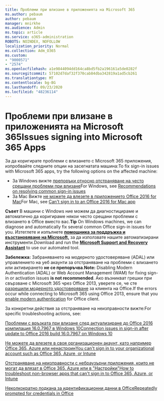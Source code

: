 ```yaml
---
title: Проблеми при влизане в приложенията на Microsoft 365
ms.author: pebaum
author: pebaum
manager: mnirkhe
ms.audience: Admin
ms.topic: article
ms.service: o365-administration
ROBOTS: NOINDEX, NOFOLLOW
localization_priority: Normal
ms.collection: Adm_O365
ms.custom:
- "9000571"
- "2574"
ms.openlocfilehash: a1e9844094dd164ca8bd5fb2a196161a5de0282f
ms.sourcegitcommit: 57102d7daf32f370cab84dba342819a1ad5cb261
ms.translationtype: MT
ms.contentlocale: bg-BG
ms.lasthandoff: 09/23/2020
ms.locfileid: "48236114"
---
```

# <a name="issues-signing-into-microsoft-365-apps"></a><span data-ttu-id="c689f-102">Проблеми при влизане в приложенията на Microsoft 365</span><span class="sxs-lookup"><span data-stu-id="c689f-102">Issues signing into Microsoft 365 Apps</span></span>

<span data-ttu-id="c689f-103">За да коригирате проблеми с влизането с Microsoft 365 приложения, изпробвайте следните опции на засегнатата машина:</span><span class="sxs-lookup"><span data-stu-id="c689f-103">To fix sign-in issues with Microsoft 365 apps, try the following options on the affected machine:</span></span>  

- <span data-ttu-id="c689f-104">За Windows вижте [препоръки относно отстраняване на често срещани проблеми при влизане](https://docs.microsoft.com/office365/troubleshoot/administration/disabling-adal-wam-not-recommended#recommendations-on-resolving-common-sign-in-issues)</span><span class="sxs-lookup"><span data-stu-id="c689f-104">For Windows, see [Recommendations on resolving common sign-in issues](https://docs.microsoft.com/office365/troubleshoot/administration/disabling-adal-wam-not-recommended#recommendations-on-resolving-common-sign-in-issues)</span></span>
- <span data-ttu-id="c689f-105">За Mac Вижте  [не можете да влезете в приложението Office 2016 for Mac](https://docs.microsoft.com/office365/troubleshoot/authentication/sign-in-to-office-2016-for-mac-fail)</span><span class="sxs-lookup"><span data-stu-id="c689f-105">For Mac, see  [Can't sign in to an Office 2016 for Mac app](https://docs.microsoft.com/office365/troubleshoot/authentication/sign-in-to-office-2016-for-mac-fail)</span></span>

<span data-ttu-id="c689f-106">**Съвет** В машини с Windows ние можем да диагностицираме и автоматично да коригираме някои често срещани проблеми с влизането в Office вместо вас.</span><span class="sxs-lookup"><span data-stu-id="c689f-106">**Tip** On Windows machines, we can diagnose and automatically fix several common Office sign-in issues for you.</span></span> <span data-ttu-id="c689f-107">Изтеглете и изпълнете  **[помощника за поддръжка и възстановяване на Microsoft,](https://aka.ms/SaRA-OfficeSignInScenario)** за да използвате нашите автоматизирани инструменти.</span><span class="sxs-lookup"><span data-stu-id="c689f-107">Download and run the  **[Microsoft Support and Recovery Assistant](https://aka.ms/SaRA-OfficeSignInScenario)** to use our automated tool.</span></span>

<span data-ttu-id="c689f-108">**Забележка:** Забраняването на модерното удостоверяване (ADAL) или управлението на уеб акаунти за отстраняване на проблеми с влизането или активирането  **не се препоръчва**.</span><span class="sxs-lookup"><span data-stu-id="c689f-108">**Note:** Disabling Modern Authentication (ADAL) or Web Account Management (WAM) for fixing sign-in or activation issues  **is not recommended**.</span></span> <span data-ttu-id="c689f-109">Ако възникват грешки при свързване с Microsoft 365 чрез Office 2013, уверете се, че сте [разрешили модерното удостоверяване](https://docs.microsoft.com/microsoft-365/admin/security-and-compliance/enable-modern-authentication)  за клиента на Office.</span><span class="sxs-lookup"><span data-stu-id="c689f-109">If the errors occur while connecting to Microsoft 365 using Office 2013, ensure that you [enable modern authentication](https://docs.microsoft.com/microsoft-365/admin/security-and-compliance/enable-modern-authentication)  for Office client.</span></span>

<span data-ttu-id="c689f-110">За конкретни действия за отстраняване на неизправности вижте:</span><span class="sxs-lookup"><span data-stu-id="c689f-110">For specific troubleshooting actions, see:</span></span>

[<span data-ttu-id="c689f-111">Проблеми с връзката при влизане след актуализиране до Office 2016 компилация 16.0.7967 в Windows 10</span><span class="sxs-lookup"><span data-stu-id="c689f-111">Connection issues in sign-in after update to Office 2016 build 16.0.7967 on Windows 10</span></span>](https://docs.microsoft.com/office365/troubleshoot/administration/connection-issue-when-sign-in-office-2016)  

[<span data-ttu-id="c689f-112">Не можете да влезете в своя организационен акаунт, като например Office 365, Azure или ненастроин</span><span class="sxs-lookup"><span data-stu-id="c689f-112">You can't sign in to your organizational account such as Office 365, Azure, or Intune</span></span>](https://docs.microsoft.com/office365/troubleshoot/authentication/sign-in-to-office-365-azure-intune)

[<span data-ttu-id="c689f-113">Отстраняване на неизправности с небраузърни приложения, които не могат да влязат в Office 365, Azure или в "Настройки"</span><span class="sxs-lookup"><span data-stu-id="c689f-113">How to troubleshoot non-browser apps that can't sign in to Office 365, Azure, or Intune</span></span>](https://support.office.com/article/how-to-troubleshoot-non-browser-apps-that-can-t-sign-in-to-office-365-azure-or-intune-3ba1b268-66f6-462c-b0e5-070f5c2603c1?ui=en-US&rs=en-US&ad=US)

[<span data-ttu-id="c689f-114">Неколкократно подкана за идентификационни данни в Office</span><span class="sxs-lookup"><span data-stu-id="c689f-114">Repeatedly prompted for credentials in Office</span></span>](https://docs.microsoft.com/office365/troubleshoot/authentication/access-denied-when-connect-to-office-365)